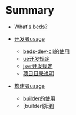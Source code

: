 # Summary

* [What's beds?](README.md)

* [开发者usage](beds_doc/developer-useage.md)
    * [beds-dev-cli的使用]()
    * [ue开发规定](beds_doc/ue开发规定.md)
    * [jser开发规定](beds_doc/jser开发规定.md)
    * [项目目录说明](beds_doc/业务项目目录结构说明.md)

* [构建者usage](beds_doc/builder-useage.md)
    * [builder的使用]()
    * [builder原理]
    









